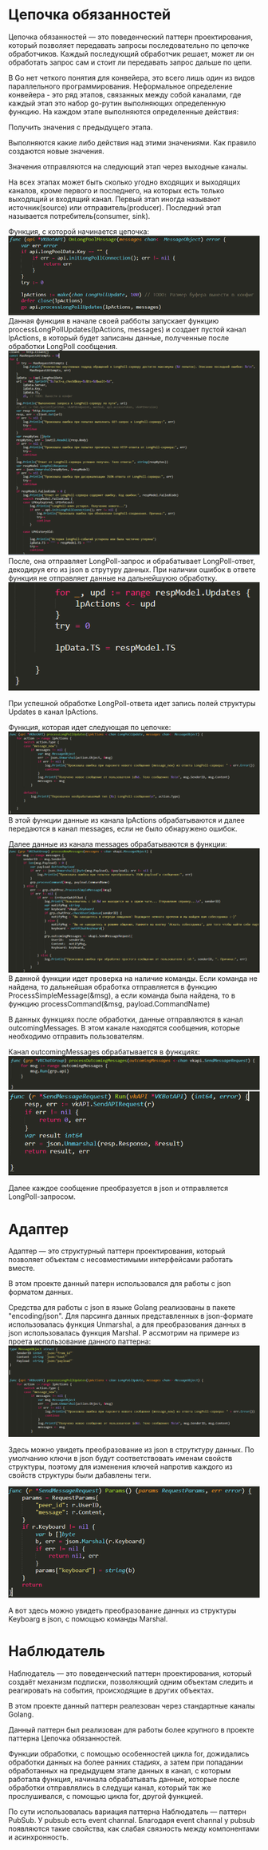 # Цепочка обязанностей
Цепочка обязанностей — это поведенческий паттерн проектирования, который позволяет передавать запросы последовательно по цепочке обработчиков. Каждый последующий обработчик решает, может ли он обработать запрос сам и стоит ли передавать запрос дальше по цепи.

В Go нет четкого понятия для конвейера, это всего лишь один из видов параллельного программирования. Неформальное определение конвейера - это ряд этапов, связанных между собой каналами, где каждый этап это набор go-рутин выполняющих определенную функцию. На каждом этапе выполняются определенные действия:

Получить значения с предыдущего этапа.

Выполняются какие либо действия над этими значениями. Как правило создаются новые значения.

Значения отправляются на следующий этап через выходные каналы.

На всех этапах может быть сколько угодно входящих и выходящих каналов, кроме первого и последнего, на которых есть только выходящий и входящий канал. Первый этап иногда называют источник(source) или отправитель(producer). Последний этап называется потребитель(consumer, sink).

Функция, с которой начинается цепочка:
![CoR](https://github.com/GaponTV/AnonChatVK/blob/master/%D0%9F%D0%B0%D1%82%D1%82%D0%B5%D1%80%D0%BD%D1%8B/images/Cor1.PNG)
Данная функция в начале своей рабботы запускает функцию processLongPollUpdates(lpActions, messages) и создает пустой канал lpActions, в который будет записаны данные, полученные после обработки LongPoll сообщения. 
![CoR](https://github.com/GaponTV/AnonChatVK/blob/master/%D0%9F%D0%B0%D1%82%D1%82%D0%B5%D1%80%D0%BD%D1%8B/images/Cor2.PNG)
После, она отправляет LongPoll-запрос и обрабатывает LongPoll-ответ, декодируя его из json в струтуру данных. При наличии ошибок в ответе функция не отправляет данные на дальнейшуюю обработку.
![CoR](https://github.com/GaponTV/AnonChatVK/blob/master/%D0%9F%D0%B0%D1%82%D1%82%D0%B5%D1%80%D0%BD%D1%8B/images/Cor3.PNG)

При успешной обработке LongPoll-ответа идет запись полей структуры Updates в канал lpActions.

Функция, которая идет следующая по цепочке:
![CoR](https://github.com/GaponTV/AnonChatVK/blob/master/%D0%9F%D0%B0%D1%82%D1%82%D0%B5%D1%80%D0%BD%D1%8B/images/cor4.PNG)
В этой функции данные из канала lpActions обрабатываются и далее передаются в канал messages, если не было обнаружено ошибок.

Далее данные из канала messages обрабатываются в функции:
![CoR](https://github.com/GaponTV/AnonChatVK/blob/master/%D0%9F%D0%B0%D1%82%D1%82%D0%B5%D1%80%D0%BD%D1%8B/images/Cor5.PNG)
В данной функции идет проверка на наличие команды. Если команда не найдена, то дальнейшая обработка отправляется в функцию ProcessSimpleMessage(&msg), а если команда была найдена, то в функцию processCommand(&msg, payload.CommandName)

В данных функциях после обработки, данные отправляются в канал outcomingMessages. В этом канале находятся сообщения, которые необходимо отправить пользователям.

Канал outcomingMessages обрабатывается в функциях:
![CoR](https://github.com/GaponTV/AnonChatVK/blob/master/%D0%9F%D0%B0%D1%82%D1%82%D0%B5%D1%80%D0%BD%D1%8B/images/cor6.PNG)
![CoR](https://github.com/GaponTV/AnonChatVK/blob/master/%D0%9F%D0%B0%D1%82%D1%82%D0%B5%D1%80%D0%BD%D1%8B/images/cor7.PNG)

Далее каждое сообщение преобразуется в json и отправляется LongPoll-запросом.

# Адаптер
Адаптер — это структурный паттерн проектирования, который позволяет объектам с несовместимыми интерфейсами работать вместе.

В этом проекте данный патерн использовался для работы с json форматом данных.

Средства для работы с json в языке Golang реализованы в пакете "encoding/json". Для парсинга данных представленных в json-формате использовалась функция Unmarshal, а для преобразования данных в json использовалась функция Marshal.
Р
ассмотрим на примере из проета использование данного паттерна:
![Adapter](https://github.com/GaponTV/AnonChatVK/blob/master/%D0%9F%D0%B0%D1%82%D1%82%D0%B5%D1%80%D0%BD%D1%8B/images/Adapter1.PNG)

Здесь можно увидеть преобразование из json в струтктуру данных. По умолчанию ключи в json будут соответствовать именам свойств структуры, поэтому для изменения ключей напротив каждого из свойств структуры были дабавлены теги.

![Adapter](https://github.com/GaponTV/AnonChatVK/blob/master/%D0%9F%D0%B0%D1%82%D1%82%D0%B5%D1%80%D0%BD%D1%8B/images/Adapter2.PNG)

А вот здесь можно увидеть преобразование данных из структуры Keyboarg в json, с помощью команды Marshal.

# Наблюдатель
Наблюдатель — это поведенческий паттерн проектирования, который создаёт механизм подписки, позволяющий одним объектам следить и реагировать на события, происходящие в других объектах.

В этом проекте данный паттерн реалезован через стандартные каналы Golang.

Данный паттерн был реализован для работы более крупного в проекте паттерна Цепочка обязанностей.

Функции обработки, с помощью особенностей цикла for, дожидались обработки данных на более ранних стадиях, а затем при попадании обработанных на предыдущем этапе данных в канал, с которым работала функция, начинала обрабатывать данные, которые после обработки отправлялись в следущи канал, который так же прослушивался, с помощью цикла for, другой функцией.

По сути использовалась вариация паттерна Наблюдатель — паттерн PubSub. У pubsub есть event channal. Благодаря event channal у pubsub появляются такие свойства, как слабая связность между компонентами и асинхронность.
